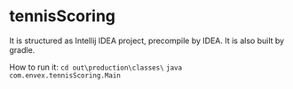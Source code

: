 # tennisScoring
It is structured as Intellij IDEA project, precompile by IDEA.
It is also built by gradle.

How to run it:
`cd out\production\classes\`
`java com.envex.tennisScoring.Main` 
